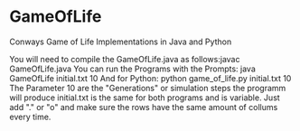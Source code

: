 # GameOfLife
Conways Game of Life Implementations in Java and Python

You will need to compile the GameOfLife.java as follows:javac GameOfLife.java
You can run the Programs with the Prompts: java GameOfLife initial.txt 10
And for Python: python game_of_life.py initial.txt 10
The Parameter 10 are the "Generations" or simulation steps the programm will produce
initial.txt is the same for both programs and is variable. Just add "." or "o" and make sure the rows have the same amount of collums every time.
